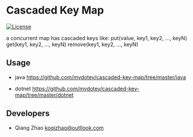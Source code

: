 # Cascaded Key Map

[![License](https://img.shields.io/badge/License-Apache%202.0-blue.svg)](https://opensource.org/licenses/Apache-2.0)

a concurrent map has cascaded keys like:
    put(value, key1, key2, ..., keyN)
    get(key1, key2, ..., keyN)
    remove(key1, key2, ..., keyN)

## Usage

* java
  https://github.com/mydotey/cascaded-key-map/tree/master/java

* dotnet
  https://github.com/mydotey/cascaded-key-map/tree/master/dotnet

## Developers

* Qiang Zhao <koqizhao@outllook.com>
